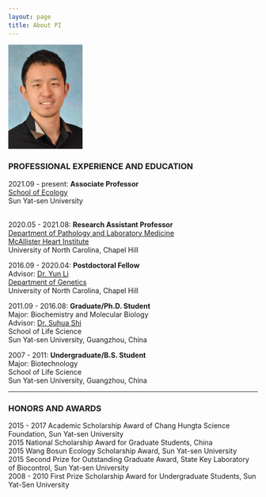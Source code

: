 ```yaml
---
layout: page
title: About PI
---
```


<div class="container">
    <div class="row-fluid">
        <div class="span2">
        <a href="../assets/Yuchen.jpg">
            <img src="../assets/Yuchen.jpg" height="210" width="150" title="Yuchen Yang" alt="Yuchen Yang"/>
        </a>
        </div>
    </div>
</div>

### PROFESSIONAL EXPERIENCE AND EDUCATION

<div class="container">
    <div class="row-fluid">
            2021.09 - present:  <b>Associate Professor</b><br/>
            <a href="http://eco.sysu.edu.cn/">School of Ecology</a><br/>
            Sun Yat-sen University <br/><br/>
    </div>
</div>

2020.05 - 2021.08:  <b>Research Assistant Professor</b><br/>
    <a href="https://www.med.unc.edu/pathology/">Department of Pathology and Laboratory Medicine</a><br/>
    <a href="https://www.med.unc.edu/mhi/">McAllister Heart Institute</a><br/>
    University of North Carolina, Chapel Hill <br/>

2016.09 - 2020.04:  <b>Postdoctoral Fellow</b><br/>
    Advisor: [Dr. Yun Li](https://www.med.unc.edu/genetics/directory/yun-li-phd/)<br/>
    <a href="https://www.med.unc.edu/genetics/">Department of Genetics</a><br/>
    University of North Carolina, Chapel Hill<br/>

2011.09 - 2016.08:  <b>Graduate/Ph.D. Student</b><br/>
    Major: Biochemistry and Molecular Biology<br/>
    Advisor: [Dr. Suhua Shi](http://evolution.sysu.edu.cn/Our_team.html)<br/>
    School of Life Science<br/>
    Sun Yat-sen University, Guangzhou, China<br/>


2007 - 2011:  <b>Undergraduate/B.S. Student</b><br/>
    Major: Biotechnology<br/>
    School of Life Science<br/>
    Sun Yat-sen University, Guangzhou, China<br/>

---

### HONORS AND AWARDS
2015 - 2017 Academic Scholarship Award of Chang Hungta Science Foundation, Sun Yat-sen University<br/>
2015    National Scholarship Award for Graduate Students, China<br/>
2015    Wang Bosun Ecology Scholarship Award, Sun Yat-sen University<br/>
2015    Second Prize for Outstanding Graduate Award, State Key Laboratory of Biocontrol, Sun Yat-sen University<br/>
2008 - 2010 First Prize Scholarship Award for Undergraduate Students, Sun Yat-Sen University<br/>
